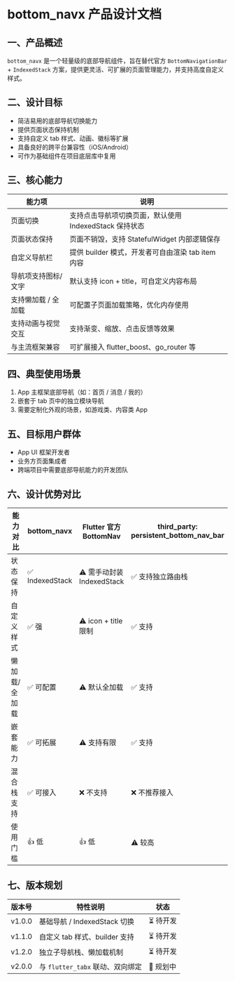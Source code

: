 # bottom_navx 产品设计文档

## 一、产品概述

`bottom_navx` 是一个轻量级的底部导航组件，旨在替代官方 `BottomNavigationBar` + `IndexedStack` 方案，提供更灵活、可扩展的页面管理能力，并支持高度自定义样式。

## 二、设计目标

- 简洁易用的底部导航切换能力
- 提供页面状态保持机制
- 支持自定义 tab 样式、动画、徽标等扩展
- 具备良好的跨平台兼容性（iOS/Android）
- 可作为基础组件在项目底层库中复用

## 三、核心能力

| 能力项               | 说明 |
|----------------------|------|
| 页面切换             | 支持点击导航项切换页面，默认使用 IndexedStack 保持状态 |
| 页面状态保持         | 页面不销毁，支持 StatefulWidget 内部逻辑保存 |
| 自定义导航栏         | 提供 builder 模式，开发者可自由渲染 tab item 内容 |
| 导航项支持图标/文字   | 默认支持 icon + title，可自定义内容布局 |
| 支持懒加载 / 全加载   | 可配置子页面加载策略，优化内存使用 |
| 支持动画与视觉交互   | 支持渐变、缩放、点击反馈等效果 |
| 与主流框架兼容       | 可扩展接入 flutter_boost、go_router 等 |

## 四、典型使用场景

1. App 主框架底部导航（如：首页 / 消息 / 我的）
2. 嵌套于 tab 页中的独立模块导航
3. 需要定制化外观的场景，如游戏类、内容类 App

## 五、目标用户群体

- App UI 框架开发者
- 业务方页面集成者
- 跨端项目中需要底部导航能力的开发团队

## 六、设计优势对比

| 能力对比        | bottom_navx | Flutter 官方 BottomNav | third_party: persistent_bottom_nav_bar |
|----------------|-------------|--------------------------|----------------------------------------|
| 状态保持       | ✅ IndexedStack | ⚠️ 需手动封装 IndexedStack | ✅ 支持独立路由栈                     |
| 自定义样式     | ✅ 强         | ⚠️ icon + title 限制      | ✅ 支持                                 |
| 懒加载/全加载  | ✅ 可配置     | ⚠️ 默认全加载              | ✅ 支持                                 |
| 嵌套能力       | ✅ 可拓展     | ⚠️ 支持有限                | ✅ 支持                                 |
| 混合栈支持     | ✅ 可接入     | ❌ 不支持                  | ❌ 不推荐接入                          |
| 使用门槛       | 👍 低         | 👍 低                      | ⚠️ 较高                                |

## 七、版本规划

| 版本号 | 特性说明                       | 状态 |
|--------|--------------------------------|------|
| v1.0.0 | 基础导航 / IndexedStack 切换     | ⏳ 待开发 |
| v1.1.0 | 自定义 tab 样式、builder 支持   | ⏳ 待开发 |
| v1.2.0 | 独立子导航栈、懒加载机制         | ⏳ 待开发 |
| v2.0.0 | 与 `flutter_tabx` 联动、双向绑定 | 🔄 规划中 |